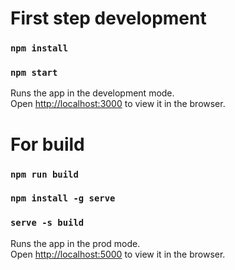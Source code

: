 # First step development

### `npm install`
### `npm start`

Runs the app in the development mode.\
Open [http://localhost:3000](http://localhost:3000) to view it in the browser.

# For build

### `npm run build`
### `npm install -g serve`
### `serve -s build`

Runs the app in the prod mode.\
Open [http://localhost:5000](http://localhost:5000) to view it in the browser.

